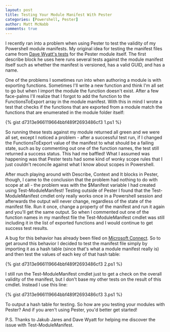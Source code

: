 ```yaml
---
layout: post
title: Testing Your Module Manifest With Pester
categories: [Powershell, Pester]
author: Matt McNabb
comments: true
---
```


[Tests]: https://github.com/pester/Pester/blob/master/Pester.Tests.ps1
[Connect]: https://connect.microsoft.com/PowerShell/feedback/details/1541659/test-modulemanifest-the-psmoduleinfo-is-not-updated

I recently ran into a problem when using Pester to test the validity of my Powershell module manifests. My original idea for testing the manifest files came from [Dave Wyatt's tests][Tests] for the Pester module itself. The first describe block he uses here runs several tests against the module manifest itself such as whether the manifest is versioned, has a valid GUID, and has a name.

One of the problems I sometimes run into when authoring a module is with exporting functions. Sometimes I'll write a new function and think I'm all set to go but when I import the module the function doesn't exist. After a few face-palms I'll realize that I forgot to add the function to the FunctionsToExport array in the module manifest. With this in mind I wrote a test that checks if the functions that are exported from a module match the functions that are enumerated in the module folder itself:

{% gist d7313e966119664bbf489f2693486cf3 1.ps1 %}

So running these tests against my module returned all green and we were all set, except I noticed a problem - after a successful test run, if I changed the FunctionsToExport value of the manifest to what should be a failing state, such as by commenting out one of the function names, the test still returned a success status. This had me baffled! What I assumed was happening was that Pester tests had some kind of wonky scope rules that I just couldn't reconcile against what I know about scopes in Powershell.

After much playing around with Describe, Context and It blocks in Pester, though, I came to the conclusion that the problem had nothing to do with scope at all - the problem was with the $Manifest variable I had created using Test-ModuleManifest! Testing outside of Pester I found that the Test-ModuleManifest cmdlet only really works once in a Powershell session and afterwards the output will never change, regardless of the state of the manifest file. Run it once, change a property of the manifest and run it again and you'll get the same output. So when I commented out one of the function names in my manifest file the Test-ModuleManifest cmdlet was still including it in the list of exported functions and I would continue to get success test results.

A bug for this behavior has already been filed on [Microsoft Connect][Connect]. So to get around this behavior I decided to test the manifest file simply by importing it as a hash table (since that's what a module manifest really is) and then test the values of each key of that hash table:

{% gist d7313e966119664bbf489f2693486cf3 2.ps1 %}

I still run the Test-ModuleManifest cmdlet just to get a check on the overall validity of the manifest, but I don't base my other tests on the result of this cmdlet. Instead I use this line:

{% gist d7313e966119664bbf489f2693486cf3 3.ps1 %}

To output a hash table for testing. So how are you testing your modules with Pester? And if you aren't using Pester, you'd better get started!

P.S. Thanks to Jakub Jares and Dave Wyatt for helping me discover the issue with Test-ModuleManifest.
